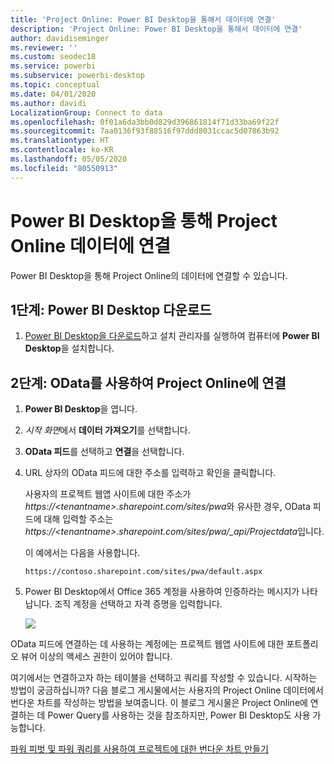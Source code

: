```yaml
---
title: 'Project Online: Power BI Desktop을 통해서 데이터에 연결'
description: 'Project Online: Power BI Desktop을 통해서 데이터에 연결'
author: davidiseminger
ms.reviewer: ''
ms.custom: seodec18
ms.service: powerbi
ms.subservice: powerbi-desktop
ms.topic: conceptual
ms.date: 04/01/2020
ms.author: davidi
LocalizationGroup: Connect to data
ms.openlocfilehash: 0f01a6da3bb0d829d396861814f71d33ba69f22f
ms.sourcegitcommit: 7aa0136f93f88516f97ddd8031ccac5d07863b92
ms.translationtype: HT
ms.contentlocale: ko-KR
ms.lasthandoff: 05/05/2020
ms.locfileid: "80550913"
---
```

# <a name="connect-to-project-online-data-through-power-bi-desktop"></a>Power BI Desktop을 통해 Project Online 데이터에 연결
Power BI Desktop을 통해 Project Online의 데이터에 연결할 수 있습니다.

## <a name="step-1-download-power-bi-desktop"></a>1단계: Power BI Desktop 다운로드
1. [Power BI Desktop을 다운로드](https://go.microsoft.com/fwlink/?LinkID=521662)하고 설치 관리자를 실행하여 컴퓨터에 **Power BI Desktop**을 설치합니다.

## <a name="step-2-connect-to-project-online-with-odata"></a>2단계: OData를 사용하여 Project Online에 연결
1. **Power BI Desktop**을 엽니다.
2. *시작 화면*에서 **데이터 가져오기**를 선택합니다.
3. **OData 피드**를 선택하고 **연결**을 선택합니다.
4. URL 상자의 OData 피드에 대한 주소를 입력하고 확인을 클릭합니다.
   
   사용자의 프로젝트 웹앱 사이트에 대한 주소가 *https://\<tenantname\>.sharepoint.com/sites/pwa*와 유사한 경우, OData 피드에 대해 입력할 주소는 *https://\<tenantname\>.sharepoint.com/sites/pwa/\_api/Projectdata*입니다.
   
   이 예에서는 다음을 사용합니다.

    `https://contoso.sharepoint.com/sites/pwa/default.aspx`

5. Power BI Desktop에서 Office 365 계정을 사용하여 인증하라는 메시지가 나타납니다. 조직 계정을 선택하고 자격 증명을 입력합니다.
   
   ![](media/desktop-project-online-connect-to-data/image.png)

OData 피드에 연결하는 데 사용하는 계정에는 프로젝트 웹앱 사이트에 대한 포트폴리오 뷰어 이상의 액세스 권한이 있어야 합니다. 

여기에서는 연결하고자 하는 테이블을 선택하고 쿼리를 작성할 수 있습니다.  시작하는 방법이 궁금하십니까?  다음 블로그 게시물에서는 사용자의 Project Online 데이터에서 번다운 차트를 작성하는 방법을 보여줍니다.  이 블로그 게시물은 Project Online에 연결하는 데 Power Query를 사용하는 것을 참조하지만, Power BI Desktop도 사용 가능합니다.

[파워 피벗 및 파워 쿼리를 사용하여 프로젝트에 대한 번다운 차트 만들기](https://blogs.office.com/2014/03/24/creating-burndown-charts-for-project-using-power-pivot-and-power-query/)

